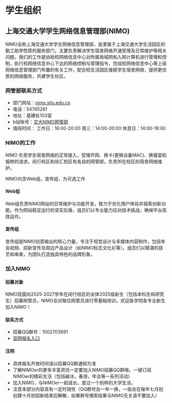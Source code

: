 # 学生组织
## 上海交通大学学生网络信息管理部(NIMO)

NIMO全称上海交通大学学生网络信息管理部，是隶属于上海交通大学生活园区的勤工助学性质的服务部门，主要负责解决学生宿舍网络开通受理及日常维护等相关问题。我们的工作是协助校网络信息中心对所属局域网和入网计算机进行管理和控制，执行校网络信息中心下达的网络控制与管理指令，完成校网络信息中心等上级网络信息管理部门布置的有关工作，配合校生活园区维稳学生宿舍网络，提供更优质的网络服务，共建学生社区。

### 网管部联系方式
- 部门网站：[nimo.sjtu.edu.cn](nimo.sjtu.edu.cn)
- 电话：54745261
- 地址：基建处103室
- b站账号：[交大NIMO网管部](https://space.bilibili.com/41015707?spm_id_from=333.337.0.0)
- 值班时间：
工作日：16:00-20:00
周三：14:00-20:00
休息日：14:00-18:00

### NIMO的工作
NIMO 负责学生宿舍网络的正常接入，受理开网、换卡(更换设备MAC)、换寝室和报修的请求。闵行校区和徐汇校区有各自的网管部，负责所在校区的宿舍网络维护。

NIMO内含Web组，宣传组，为可选工作
#### Web组
Web组负责NIMO网站的日常维护与功能开发，致力于优化用户体验并探索创新功能。作为网站稳定运行的坚实后盾，组员们以专业能力应对技术挑战，确保平台高效运作。

#### 宣传组
宣传组是NIMO创意输出的核心力量，专注于视觉设计与多媒体内容制作，包括年会视频、招新宣传及周边产品设计（如NIMO标志文化衫等）。组员们以精湛的技艺和审美，为团队打造独具特色的品牌形象。


### 加入NIMO

#### 招募对象
NIMO现面向2025-2027学年在闵行校区的全体2025级新生（包括本科生和研究生）招募网管员，NIMO会对每位网管员进行零基础培训，欢迎各学院各专业新生加入NIMO！

#### 联系方式
- 招募QQ群号：1002703691
- [官网报名入口](https://nimo.sjtu.edu.cn/kaleid/oscope/joinus/)

#### 注明
- 具体报名开放时间请以招募QQ群通知为准
- 了解NIMOer的更多丰富资讯一定要加入NIMO招募QQ群哦，一键订阅NIMOer的精彩生活（包括破冰，春游，年会等一系列活动）
- 加入NIMO，与NIMOer一起成长，度过一个别样的大学生活。
- 注意本部分内容具有一定时效性（QQ群号会一年一换，一般会在每年七月初创建十月初招新结束后解散，如果群号搜索结果与NIMO无关请不要加入）
